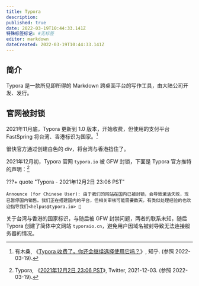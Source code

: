 ```yaml
---
title: Typora
description:
published: true
date: 2022-03-19T10:44:33.141Z
特殊标签标记: #无标签
editor: markdown
dateCreated: 2022-03-19T10:44:33.141Z
---
```


## 简介

Typora 是一款所见即所得的 Markdown 跨桌面平台的写作工具，由大陆公司开发、发行。

## 官网被封锁

2021年11月底，Typora 更新到 1.0 版本，开始收费，但使用的支付平台 FastSpring 将台湾、香港标识为国家。[^471]

[^471]: 有木桑, 《[Typora 收费了，你还会继续选择使用它吗？](https://web.archive.org/web/20220319124235/https://www.zhihu.com/question/501813614/answer/2247162125)》, 知乎. (参照 2022-03-19).

很快官方通过创建白色的 div，将台湾与香港挡住了。

2021年12月初，Typora 官网 `typora.io` 被 GFW 封锁，下面是 Typora 官方推特的声明：[^1466]

[^1466]: Typora, 《[2021年12月2日 23:06 PST](https://web.archive.org/web/20211203071140/https://twitter.com/Typora/status/1466665114824626179)》, Twitter, 2021-12-03. (参照 2022-03-19).

???+ quote "Typora - 2021年12月2日 23:06 PST"

    Announce (for Chinese User): 由于我们的网站在国内已被封锁，会导致激活失败，现已暂停国内销售。我们正在搭建国内的平台，但相关审核可能需要数天。有类似处理经验的也欢迎指导我们<helpus@typora.io> 🙏

关于台湾与香港的国家标识，与随后被 GFW 封禁问题，两者的联系未知，随后 Typora 创建了简体中文网站 `typoraio.cn`，避免用户因域名被封导致无法连接服务器的情况。
